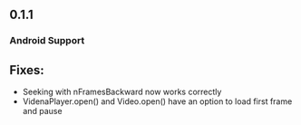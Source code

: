 ## 0.1.1

### Android Support

## Fixes:
- Seeking with nFramesBackward now works correctly
- VidenaPlayer.open() and Video.open() have an option to load first frame and pause
